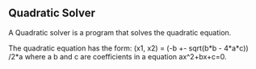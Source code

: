## Quadratic Solver
A Quadratic solver is a program that solves the quadratic equation. 

The quadratic equation has the form: (x1, x2) = (-b +- sqrt(b\*b - 4\*a\*c)) /2\*a  where a b and c are coefficients in a equation ax^2+bx+c=0.

